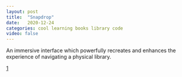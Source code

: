 ```yaml
---
layout: post
title:  "Snapdrop"
date:   2020-12-24
categories: cool learning books library code
video: false
---
```


An immersive interface which powerfully recreates and enhances the experience of navigating a physical library.

[1]

[1]: //openlibrary.org/explore